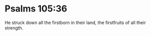# Psalms 105:36

He struck down all the firstborn in their land, the firstfruits of all their strength.
